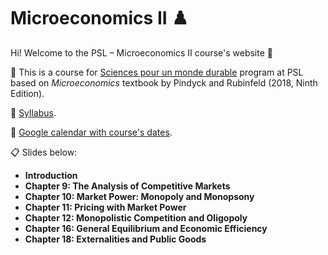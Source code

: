 # Microeconomics II ♟️

Hi! Welcome to the PSL – Microeconomics II course's website :wave:

:closed_book: This is a course for [Sciences pour un monde durable](https://psl.eu/formation/sciences-monde-durable) program at PSL based on *Microeconomics* textbook by Pindyck and Rubinfeld (2018, Ninth Edition).

:paperclip: [Syllabus](https://www.dropbox.com/s/oc33ix6g188kwft/Woo-Mora.%20Syllabus%20CORE%20Econ%20Macro%20PSL.pdf?dl=0).

:calendar: [Google calendar with course's dates](https://calendar.google.com/calendar/u/0?cid=MTIxNjNhYWM4OTIxYzIzMjU1NDBiNTIxNmIzMjVmOTkxOTAzMzJmZDFlNTk4M2IwY2JlOTRjYTU0NTUzZDU4ZUBncm91cC5jYWxlbmRhci5nb29nbGUuY29t).

:clipboard: Slides below:

- **Introduction**
- **Chapter 9: The Analysis of Competitive Markets**
- **Chapter 10: Market Power: Monopoly and Monopsony**
- **Chapter 11: Pricing with Market Power**
- **Chapter 12: Monopolistic Competition and Oligopoly**
- **Chapter 16: General Equilibrium and Economic Efficiency**
- **Chapter 18: Externalities and Public Goods**
